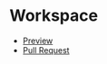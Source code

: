 # Workspace
  - [Preview](https:mateusz-michalowski.github.io/gh-pages/)
  - [Pull Request](https://github.com/mateusz.michalowski/gh-pages/pull/1/files)
